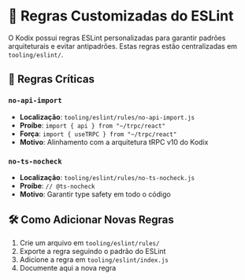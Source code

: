 # 🔧 Regras Customizadas do ESLint

O Kodix possui regras ESLint personalizadas para garantir padrões arquiteturais e evitar antipadrões. Estas regras estão centralizadas em `tooling/eslint/`.

## 📜 Regras Críticas

### `no-api-import`

- **Localização**: `tooling/eslint/rules/no-api-import.js`
- **Proíbe**: `import { api } from "~/trpc/react"`
- **Força**: `import { useTRPC } from "~/trpc/react"`
- **Motivo**: Alinhamento com a arquitetura tRPC v10 do Kodix

### `no-ts-nocheck`

- **Localização**: `tooling/eslint/rules/no-ts-nocheck.js`
- **Proíbe**: `// @ts-nocheck`
- **Motivo**: Garantir type safety em todo o código

## 🛠️ Como Adicionar Novas Regras

1. Crie um arquivo em `tooling/eslint/rules/`
2. Exporte a regra seguindo o padrão do ESLint
3. Adicione a regra em `tooling/eslint/index.js`
4. Documente aqui a nova regra
